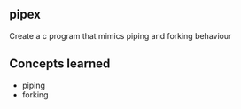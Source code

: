 ## pipex
Create a c program that mimics piping and forking behaviour

## Concepts learned
- piping
- forking